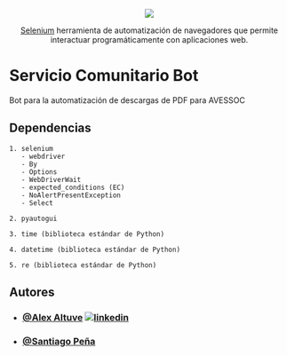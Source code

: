 <p align="center">
  <a href="https://www.selenium.dev/" target="blank"><img src="https://user-images.githubusercontent.com/81525051/139523956-a7c63ef9-9960-4f1e-b442-e89f6db97c60.png"/></a>
</p>



  <p align="center"><a href="https://www.selenium.dev/" target="_blank">Selenium</a> herramienta de automatización de navegadores que permite interactuar programáticamente con aplicaciones web.</p>
    <p align="center">


# Servicio Comunitario Bot

Bot para la automatización de descargas de PDF para AVESSOC


## Dependencias
```
1. selenium
   - webdriver
   - By
   - Options
   - WebDriverWait
   - expected_conditions (EC)
   - NoAlertPresentException
   - Select

2. pyautogui

3. time (biblioteca estándar de Python)

4. datetime (biblioteca estándar de Python)

5. re (biblioteca estándar de Python)
```

## Autores

- ### [@Alex Altuve](https://github.com/Alex-Altuve)  [![linkedin](https://img.shields.io/badge/linkedin-0A66C2?style=for-the-badge&logo=linkedin&logoColor=white)](https://www.linkedin.com/in/alex-altuve-delgado-b1a212288/)

- ### [@Santiago Peña](https://github.com/Handleinchain) 
